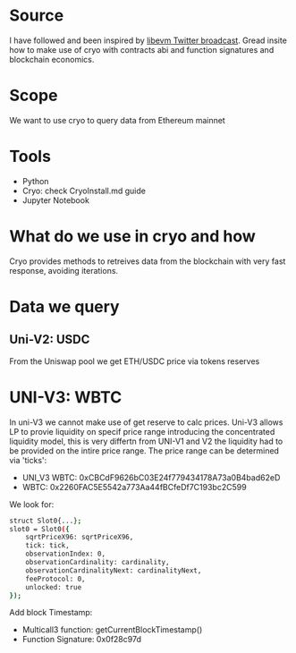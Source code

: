 # Source
I have followed and been inspired by [libevm Twitter broadcast](https://x.com/i/broadcasts/1rmxPonPrkVJN). Gread insite how to make use of cryo with contracts abi and function signatures and blockchain economics.


# Scope
We want to use cryo to query data from Ethereum mainnet

# Tools
- Python
- Cryo: check CryoInstall.md guide
- Jupyter Notebook

# What do we use in cryo and how
Cryo provides methods to retreives data from the blockchain with very fast response, avoiding iterations.

# Data we query 
## Uni-V2: USDC
From the Uniswap pool we get ETH/USDC price via tokens reserves

# UNI-V3: WBTC
In uni-V3 we cannot make use of get reserve to calc prices. Uni-V3 allows LP to provie liquidity on specif price range introducing the concentrated liquidity model, this is very differtn from UNI-V1 and V2 the liquidity had to be provided on the intire price range. 
The price range can be determined via 'ticks':

- UNI_V3 WBTC: 0xCBCdF9626bC03E24f779434178A73a0B4bad62eD
- WBTC: 0x2260FAC5E5542a773Aa44fBCfeDf7C193bc2C599

We look for:
```bash 
struct Slot0{...};
slot0 = Slot0({
    sqrtPriceX96: sqrtPriceX96,
    tick: tick,
    observationIndex: 0,
    observationCardinality: cardinality,
    observationCardinalityNext: cardinalityNext,
    feeProtocol: 0,
    unlocked: true
});
```
Add block Timestamp:
- Multicall3 function: getCurrentBlockTimestamp()
- Function Signature: 0x0f28c97d



